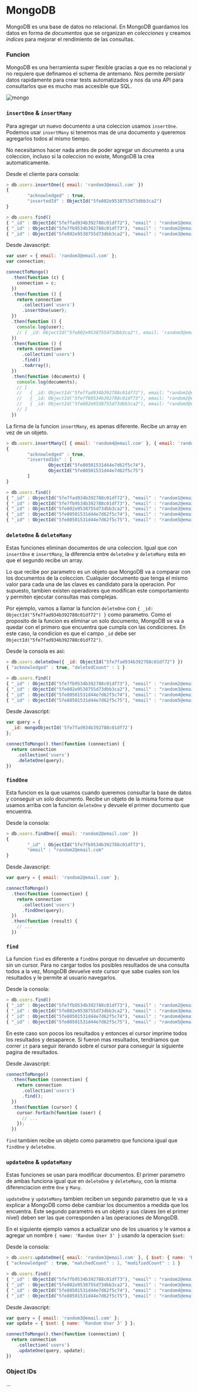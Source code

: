# MongoDB

MongoDB es una base de datos no relacional. En MongoDB guardamos los datos en forma de *documentos* que se organizan en *colecciones* y creamos *indices* para mejorar el rendimiento de las consultas.

### Funcion

MongoDB es una herramienta super flexible gracias a que es no relacional y no requiere que definamos el schema de antemano. Nos permite persistir datos rapidamente para crear tests automatizados y nos da una API para consultarlos que es mucho mas accesible que SQL.

![mongo](./mongo.png)

### `insertOne` & `insertMany`

Para agregar un nuevo documento a una coleccion usamos `insertOne`. Podemos usar `insertMany` si tenemos mas de una documento y queremos agregarlos todos al mismo tiempo.

No necesitamos hacer nada antes de poder agregar un documento a una coleccion, incluso si la coleccion no existe, MongoDB la crea automaticamente.

Desde el cliente para consola:

```javascript
> db.users.insertOne({ email: 'random3@email.com' })
{
        "acknowledged" : true,
        "insertedId" : ObjectId("5fe802e9538755d73dbb3ca2")
}
```

```javascript
> db.users.find()
{ "_id" : ObjectId("5fe7fad934b392788c01df72"), "email" : "random1@email.com" }
{ "_id" : ObjectId("5fe7fb9534b392788c01df73"), "email" : "random2@email.com" }
{ "_id" : ObjectId("5fe802e9538755d73dbb3ca2"), "email" : "random3@email.com" } 
```

Desde Javascript:

```javascript
var user = { email: 'random3@email.com' };
var connection;

connectToMongo()
  .then(function (c) {
    connection = c;
  })
  .then(function () {
    return connection
      .collection('users')
      .insertOne(user);
  })
  .then(function () {
    console.log(user);
    // { _id: ObjectId("5fe802e9538755d73dbb3ca2"), email: 'random3@email.com' }
  })
  .then(function () {
    return connection
      .collection('users')
      .find()
      .toArray();
  })
  .then(function (documents) {
    console.log(documents);
    // [
    //   { _id: ObjectId("5fe7fad934b392788c01df72"), email: "random1@email.com" },
    //   { _id: ObjectId("5fe7fb9534b392788c01df73"), email: "random2@email.com" },
    //   { _id: ObjectId("5fe802e9538755d73dbb3ca2"), email: "random3@email.com" }
    // ]
  })
```

La firma de la funcion `insertMany`, es apenas diferente. Recibe un array en vez de un objeto.

```javascript
> db.users.insertMany([ { email: 'random4@email.com' }, { email: 'random5@email.com' } ])
{
        "acknowledged" : true,
        "insertedIds" : [
                ObjectId("5fe80501531d44e7d62f5c74"),
                ObjectId("5fe80501531d44e7d62f5c75")
        ]
}
```

```javascript
> db.users.find()
{ "_id" : ObjectId("5fe7fad934b392788c01df72"), "email" : "random1@email.com" }
{ "_id" : ObjectId("5fe7fb9534b392788c01df73"), "email" : "random2@email.com" }
{ "_id" : ObjectId("5fe802e9538755d73dbb3ca2"), "email" : "random3@email.com" }
{ "_id" : ObjectId("5fe80501531d44e7d62f5c74"), "email" : "random4@email.com" }
{ "_id" : ObjectId("5fe80501531d44e7d62f5c75"), "email" : "random5@email.com" }
```

### `deleteOne` & `deleteMany`

Estas funciones eliminan documentos de una coleccion. Igual que con `insertOne` e `insertMany`, la diferencia entre `deleteOne` y `deleteMany` esta en que el segundo recibe un array.

Lo que recibe por parametro es un objeto que MongoDB va a comparar con los documentos de la coleccion. Cualquier documento que tenga el mismo valor para cada una de las claves es candidato para la operacion. Por supuesto, tambien existen operadores que modifican este comportamiento y permiten ejecutar consultas mas complejas.

Por ejemplo, vamos a llamar la funcion `deleteOne` con `{ _id: ObjectId("5fe7fad934b392788c01df72") }` como parametro. Como el proposito de la funcion es eliminar un solo documento, MongoDB se va a quedar con el primero que encuentra que cumpla con las condiciones. En este caso, la condicion es que el campo `_id` debe ser `ObjectId("5fe7fad934b392788c01df72")`.

Desde la consola es asi:

```javascript
> db.users.deleteOne({ _id: ObjectId("5fe7fad934b392788c01df72") })
{ "acknowledged" : true, "deletedCount" : 1 }
```

```javascript
> db.users.find()
{ "_id" : ObjectId("5fe7fb9534b392788c01df73"), "email" : "random2@email.com" }
{ "_id" : ObjectId("5fe802e9538755d73dbb3ca2"), "email" : "random3@email.com" }
{ "_id" : ObjectId("5fe80501531d44e7d62f5c74"), "email" : "random4@email.com" }
{ "_id" : ObjectId("5fe80501531d44e7d62f5c75"), "email" : "random5@email.com" }
```

Desde Javascript:

```javascript
var query = {
  _id: mongoObjectId('5fe7fad934b392788c01df72')
};

connectToMongo().then(function (connection) {
  return connection
    .collection('users')
    .deleteOne(query);
})
```

### `findOne`

Esta funcion es la que usamos cuando queremos consultar la base de datos y conseguir un solo documento. Recibe un objeto de la misma forma que usamos arriba con la funcion `deleteOne` y devuele el primer documento que encuentra.

Desde la consola:

```javascript
> db.users.findOne({ email: 'random2@email.com' })
{
        "_id" : ObjectId("5fe7fb9534b392788c01df73"),
        "email" : "random2@email.com"
}
```

Desde Javascript:

```javascript
var query = { email: 'random2@email.com' };

connectToMongo()
  .then(function (connection) {
    return connection
      .collection('users')
      .findOne(query);
  })
  .then(function (result) {
    // ...
  })
```

### `find`

La funcion `find` es diferente a `findOne` porque no devuelve un documento sin un cursor. Para no cargar todos los posibles resultados de una consulta todos a la vez, MongoDB devuelve este cursor que sabe cuales son los resultados y le permite al usuario navegarlos.

Desde la consola:

```javascript
> db.users.find()
{ "_id" : ObjectId("5fe7fb9534b392788c01df73"), "email" : "random2@email.com" }
{ "_id" : ObjectId("5fe802e9538755d73dbb3ca2"), "email" : "random3@email.com" }
{ "_id" : ObjectId("5fe80501531d44e7d62f5c74"), "email" : "random4@email.com" }
{ "_id" : ObjectId("5fe80501531d44e7d62f5c75"), "email" : "random5@email.com" }
```

En este caso son pocos los resultados y entonces el cursor imprime todos los resultados y desaparece. Si fueron mas resultados, tendriamos que correr `it` para seguir iterando sobre el cursor para conseguir la siguiente pagina de resultados.

Desde Javascript:

```javascript
connectToMongo()
  .then(function (connection) {
    return connection
      .collection('users')
      .find();
  })
  .then(function (cursor) {
    cursor.forEach(function (user) {
      // ...
    });
  })
```

`find` tambien recibe un objeto como parametro que funciona igual que `findOne` y `deleteOne`.

### `updateOne` & `updateMany`

Estas funciones se usan para modificar documentos. El primer parametro de ambas funciona igual que en `deleteOne` y `deleteMany`, con la misma diferenciacion entre `One` y `Many`.

`updateOne` y `updateMany` tambien reciben un segundo parametro que le va a explicar a MongoDB como debe cambiar los documentos a medida que los encuentra. Este segundo parametro es un objeto y sus claves (en el primer nivel) deben ser las que corresponden a las operaciones de MongoDB.

En el siguiente ejemplo vamos a actualizar uno de los usuarios y le vamos a agregar un nombre `{ name: 'Random User 3' }` usando la operacion `$set`:

Desde la consola:

```javascript
> db.users.updateOne({ email: 'random3@email.com' }, { $set: { name: 'Random User 3' } })
{ "acknowledged" : true, "matchedCount" : 1, "modifiedCount" : 1 }
```

```javascript
> db.users.find()
{ "_id" : ObjectId("5fe7fb9534b392788c01df73"), "email" : "random2@email.com" }
{ "_id" : ObjectId("5fe802e9538755d73dbb3ca2"), "email" : "random3@email.com", "name" : "Random User 3" }
{ "_id" : ObjectId("5fe80501531d44e7d62f5c74"), "email" : "random4@email.com" }
{ "_id" : ObjectId("5fe80501531d44e7d62f5c75"), "email" : "random5@email.com" }
````

Desde Javascript:

```javascript
var query = { email: 'random3@email.com' };
var update = { $set: { name: 'Random User 3' } };

connectToMongo().then(function (connection) {
  return connection
    .collection('users')
    .updateOne(query, update);
})
```

### Object IDs

...